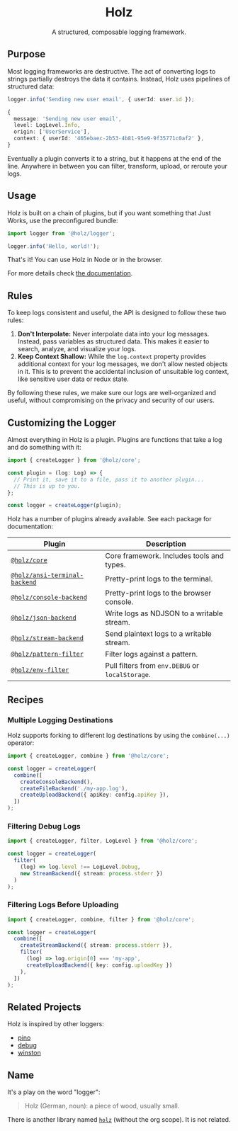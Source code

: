 <div align="center">
  <h1>Holz</h1>
  <p>A structured, composable logging framework.</p>
</div>

## Purpose

Most logging frameworks are destructive. The act of converting logs to strings partially destroys the data it contains. Instead, Holz uses pipelines of structured data:

```typescript
logger.info('Sending new user email', { userId: user.id });
```

```typescript
{
  message: 'Sending new user email',
  level: LogLevel.Info,
  origin: ['UserService'],
  context: { userId: '465ebaec-2b53-4b81-95e9-9f35771c0af2' },
}
```

Eventually a plugin converts it to a string, but it happens at the end of the line. Anywhere in between you can filter, transform, upload, or reroute your logs.

## Usage

Holz is built on a chain of plugins, but if you want something that Just Works, use the preconfigured bundle:

```typescript
import logger from '@holz/logger';

logger.info('Hello, world!');
```

That's it! You can use Holz in Node or in the browser.

For more details check [the documentation](https://github.com/PsychoLlama/holz/tree/main/packages/holz-logger).

## Rules

To keep logs consistent and useful, the API is designed to follow these two rules:

1. **Don't Interpolate:** Never interpolate data into your log messages. Instead, pass variables as structured data. This makes it easier to search, analyze, and visualize your logs.
2. **Keep Context Shallow:** While the `log.context` property provides additional context for your log messages, we don't allow nested objects in it. This is to prevent the accidental inclusion of unsuitable log context, like sensitive user data or redux state.

By following these rules, we make sure our logs are well-organized and useful, without compromising on the privacy and security of our users.

## Customizing the Logger

Almost everything in Holz is a plugin. Plugins are functions that take a log and do something with it:

```typescript
import { createLogger } from '@holz/core';

const plugin = (log: Log) => {
  // Print it, save it to a file, pass it to another plugin...
  // This is up to you.
};

const logger = createLogger(plugin);
```

Holz has a number of plugins already available. See each package for documentation:

| Plugin                                                                                                             | Description                                      |
| ------------------------------------------------------------------------------------------------------------------ | ------------------------------------------------ |
| [`@holz/core`](https://github.com/PsychoLlama/holz/tree/main/packages/holz-core)                                   | Core framework. Includes tools and types.        |
| [`@holz/ansi-terminal-backend`](https://github.com/PsychoLlama/holz/tree/main/packages/holz-ansi-terminal-backend) | Pretty-print logs to the terminal.               |
| [`@holz/console-backend`](https://github.com/PsychoLlama/holz/tree/main/packages/holz-console-backend)             | Pretty-print logs to the browser console.        |
| [`@holz/json-backend`](https://github.com/PsychoLlama/holz/tree/main/packages/holz-json-backend)                   | Write logs as NDJSON to a writable stream.       |
| [`@holz/stream-backend`](https://github.com/PsychoLlama/holz/tree/main/packages/holz-stream-backend)               | Send plaintext logs to a writable stream.        |
| [`@holz/pattern-filter`](https://github.com/PsychoLlama/holz/tree/main/packages/holz-pattern-filter)               | Filter logs against a pattern.                   |
| [`@holz/env-filter`](https://github.com/PsychoLlama/holz/tree/main/packages/holz-env-filter)                       | Pull filters from `env.DEBUG` or `localStorage`. |

## Recipes

### Multiple Logging Destinations

Holz supports forking to different log destinations by using the `combine(...)` operator:

```typescript
import { createLogger, combine } from '@holz/core';

const logger = createLogger(
  combine([
    createConsoleBackend(),
    createFileBackend('./my-app.log'),
    createUploadBackend({ apiKey: config.apiKey }),
  ])
);
```

### Filtering Debug Logs

```typescript
import { createLogger, filter, LogLevel } from '@holz/core';

const logger = createLogger(
  filter(
    (log) => log.level !== LogLevel.Debug,
    new StreamBackend({ stream: process.stderr })
  )
);
```

### Filtering Logs Before Uploading

```typescript
import { createLogger, combine, filter } from '@holz/core';

const logger = createLogger(
  combine([
    createStreamBackend({ stream: process.stderr }),
    filter(
      (log) => log.origin[0] === 'my-app',
      createUploadBackend({ key: config.uploadKey })
    ),
  ])
);
```

## Related Projects

Holz is inspired by other loggers:

- [pino](https://getpino.io/)
- [debug](https://github.com/debug-js/debug)
- [winston](https://github.com/winstonjs/winston)

## Name

It's a play on the word "logger":

> Holz (German, noun): a piece of wood, usually small.

There is another library named [`holz`](https://www.npmjs.com/package/holz) (without the org scope). It is not related.
